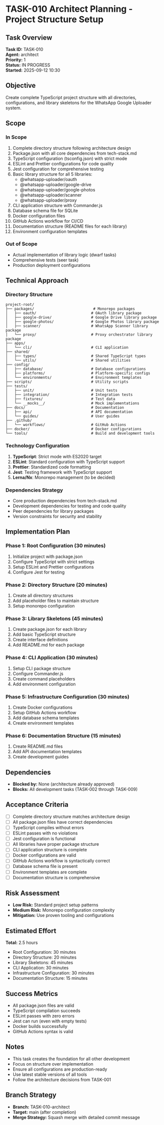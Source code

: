# TASK-010 Architect Planning - Project Structure Setup

## Task Overview
**Task ID:** TASK-010  
**Agent:** architect  
**Priority:** 1  
**Status:** IN PROGRESS  
**Started:** 2025-09-12 10:30  

## Objective
Create complete TypeScript project structure with all directories, configurations, and library skeletons for the WhatsApp Google Uploader system.

## Scope
### In Scope
1. Complete directory structure following architecture design
2. Package.json with all core dependencies from tech-stack.md
3. TypeScript configuration (tsconfig.json) with strict mode
4. ESLint and Prettier configurations for code quality
5. Jest configuration for comprehensive testing
6. Basic library structure for all 5 libraries:
   - @whatsapp-uploader/oauth
   - @whatsapp-uploader/google-drive
   - @whatsapp-uploader/google-photos
   - @whatsapp-uploader/scanner
   - @whatsapp-uploader/proxy
7. CLI application structure with Commander.js
8. Database schema file for SQLite
9. Docker configuration files
10. GitHub Actions workflow for CI/CD
11. Documentation structure (README files for each library)
12. Environment configuration templates

### Out of Scope
- Actual implementation of library logic (dwarf tasks)
- Comprehensive tests (seer task)
- Production deployment configurations

## Technical Approach

### Directory Structure
```
project-root/
├── packages/                           # Monorepo packages
│   ├── oauth/                         # OAuth library package
│   ├── google-drive/                  # Google Drive library package
│   ├── google-photos/                 # Google Photos library package
│   ├── scanner/                       # WhatsApp Scanner library package
│   └── proxy/                         # Proxy orchestrator library package
├── apps/
│   └── cli/                           # CLI application
├── shared/
│   ├── types/                         # Shared TypeScript types
│   └── utils/                         # Shared utilities
├── config/
│   ├── database/                      # Database configurations
│   ├── platforms/                     # Platform-specific configs
│   └── environments/                  # Environment templates
├── scripts/                           # Utility scripts
├── tests/
│   ├── unit/                          # Unit tests
│   ├── integration/                   # Integration tests
│   ├── fixtures/                      # Test data
│   └── __mocks__/                     # Mock implementations
├── docs/                              # Documentation
│   ├── api/                           # API documentation
│   └── guides/                        # User guides
├── .github/
│   └── workflows/                     # GitHub Actions
├── docker/                            # Docker configurations
└── tools/                             # Build and development tools
```

### Technology Configuration
1. **TypeScript**: Strict mode with ES2020 target
2. **ESLint**: Standard configuration with TypeScript support
3. **Prettier**: Standardized code formatting
4. **Jest**: Testing framework with TypeScript support
5. **Lerna/Nx**: Monorepo management (to be decided)

### Dependencies Strategy
- Core production dependencies from tech-stack.md
- Development dependencies for testing and code quality
- Peer dependencies for library packages
- Version constraints for security and stability

## Implementation Plan

### Phase 1: Root Configuration (30 minutes)
1. Initialize project with package.json
2. Configure TypeScript with strict settings
3. Setup ESLint and Prettier configurations
4. Configure Jest for testing

### Phase 2: Directory Structure (20 minutes)
1. Create all directory structures
2. Add placeholder files to maintain structure
3. Setup monorepo configuration

### Phase 3: Library Skeletons (45 minutes)
1. Create package.json for each library
2. Add basic TypeScript structure
3. Create interface definitions
4. Add README.md for each package

### Phase 4: CLI Application (30 minutes)
1. Setup CLI package structure
2. Configure Commander.js
3. Create command placeholders
4. Add environment configuration

### Phase 5: Infrastructure Configuration (30 minutes)
1. Create Docker configurations
2. Setup GitHub Actions workflow
3. Add database schema templates
4. Create environment templates

### Phase 6: Documentation Structure (15 minutes)
1. Create README.md files
2. Add API documentation templates
3. Create development guides

## Dependencies
- **Blocked by:** None (architecture already approved)
- **Blocks:** All development tasks (TASK-002 through TASK-009)

## Acceptance Criteria
- [ ] Complete directory structure matches architecture design
- [ ] All package.json files have correct dependencies
- [ ] TypeScript compiles without errors
- [ ] ESLint passes with no violations
- [ ] Jest configuration is functional
- [ ] All libraries have proper package structure
- [ ] CLI application structure is complete
- [ ] Docker configurations are valid
- [ ] GitHub Actions workflow is syntactically correct
- [ ] Database schema file is present
- [ ] Environment templates are complete
- [ ] Documentation structure is comprehensive

## Risk Assessment
- **Low Risk:** Standard project setup patterns
- **Medium Risk:** Monorepo configuration complexity
- **Mitigation:** Use proven tooling and configurations

## Estimated Effort
**Total:** 2.5 hours
- Root Configuration: 30 minutes
- Directory Structure: 20 minutes  
- Library Skeletons: 45 minutes
- CLI Application: 30 minutes
- Infrastructure Configuration: 30 minutes
- Documentation Structure: 15 minutes

## Success Metrics
- All package.json files are valid
- TypeScript compilation succeeds
- ESLint passes with zero errors
- Jest can run (even with empty tests)
- Docker builds successfully
- GitHub Actions syntax is valid

## Notes
- This task creates the foundation for all other development
- Focus on structure over implementation
- Ensure all configurations are production-ready
- Use latest stable versions of all tools
- Follow the architecture decisions from TASK-001

## Branch Strategy
- **Branch:** TASK-010-architect
- **Target:** main (after completion)
- **Merge Strategy:** Squash merge with detailed commit message